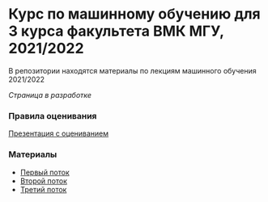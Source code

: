 # Курс по машинному обучению для 3 курса факультета ВМК МГУ, 2021/2022

В репозитории находятся материалы по лекциям машинного обучения 2021/2022

_Страница в разработке_


### Правила оценивания

[Презентация с оцениванием](https://github.com/MSU-ML-COURSE/ML-COURSE-21-22/blob/main/files/%D0%9E%D1%86%D0%B5%D0%BD%D0%B8%D0%B2%D0%B0%D0%BD%D0%B8%D0%B5_%D0%BA%D1%83%D1%80%D1%81.pdf)

### Материалы
 * [Первый поток](https://github.com/MSU-ML-COURSE/ML-COURSE-21-22/blob/main/1_stream.md)
 * [Второй поток](https://github.com/MSU-ML-COURSE/ML-COURSE-21-22/blob/main/2_stream.md)
 * [Третий поток](https://github.com/MSU-ML-COURSE/ML-COURSE-21-22/blob/main/3_stream.md)
